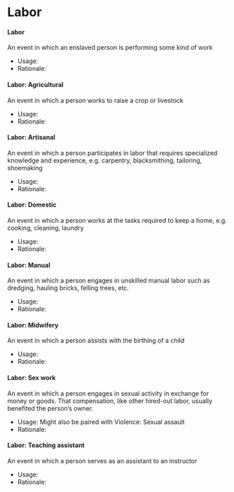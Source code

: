 # Labor

#### Labor

An event in which an enslaved person is performing some kind of work

* Usage:
* Rationale:

#### Labor: Agricultural

An event in which a person works to raise a crop or livestock

* Usage:
* Rationale:

#### Labor: Artisanal

An event in which a person participates in labor that requires specialized knowledge and experience, e.g. carpentry, blacksmithing, tailoring, shoemaking

* Usage:
* Rationale:

#### Labor: Domestic

An event in which a person works at the tasks required to keep a home, e.g. cooking, cleaning, laundry

* Usage:
* Rationale:

#### Labor: Manual

An event in which a person engages in unskilled manual labor such as dredging, hauling bricks, felling trees, etc.

* Usage:
* Rationale:

#### Labor: Midwifery

An event in which a person assists with the birthing of a child

* Usage:
* Rationale:

#### Labor: Sex work

An event in which a person engages in sexual activity in exchange for money or goods. That compensation, like other hired-out labor, usually benefited the person’s owner.

* Usage: Might also be paired with Violence: Sexual assault
* Rationale:

#### Labor: Teaching assistant

An event in which a person serves as an assistant to an instructor

* Usage:
* Rationale:
